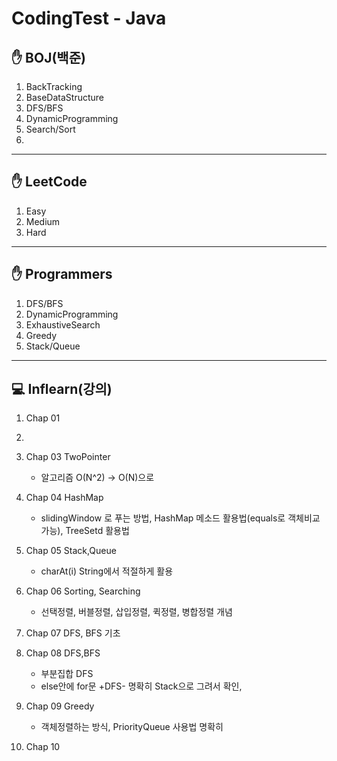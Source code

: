 # CodingTest - Java
## ✋ BOJ(백준)
1. BackTracking
2. BaseDataStructure
3. DFS/BFS
4. DynamicProgramming
5. Search/Sort
6. 
***
## ✋ LeetCode
1. Easy
2. Medium
3. Hard
***

## ✋ Programmers
1. DFS/BFS
2. DynamicProgramming
3. ExhaustiveSearch
4. Greedy
5. Stack/Queue
***

## 💻 Inflearn(강의)
1. Chap 01 
2. 
3. Chap 03 TwoPointer
   * 알고리즘 O(N^2) -> O(N)으로 
4. Chap 04 HashMap
   * slidingWindow 로 푸는 방법, HashMap 메소드 활용법(equals로 객체비교 가능), TreeSetd 활용법
5. Chap 05 Stack,Queue 
   * charAt(i) String에서 적절하게 활용
6. Chap 06 Sorting, Searching
   * 선택정렬, 버블정렬, 삽입정렬, 퀵정렬, 병합정렬 개념
7. Chap 07 DFS, BFS 기초 
8. Chap 08 DFS,BFS 
   * 부분집합 DFS 
   * else안에 for문 +DFS- 명확히 Stack으로 그려서 확인,

9. Chap 09 Greedy  
   * 객체정렬하는 방식, PriorityQueue 사용법 명확히 
10. Chap 10
